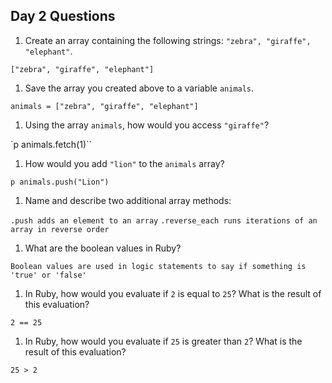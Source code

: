 ## Day 2 Questions

1. Create an array containing the following strings: `"zebra", "giraffe", "elephant"`.

`["zebra", "giraffe", "elephant"]`

1. Save the array you created above to a variable `animals`.

`animals = ["zebra", "giraffe", "elephant"]`

1. Using the array `animals`, how would you access `"giraffe"`?

`p animals.fetch(1)``

1. How would you add `"lion"` to the `animals` array?

`p animals.push("Lion")`

1. Name and describe two additional array methods:

`.push adds an element to an array`
`.reverse_each runs iterations of an array in reverse order`

1. What are the boolean values in Ruby?

`Boolean values are used in logic statements to say if something is 'true' or 'false' `

1. In Ruby, how would you evaluate if `2` is equal to `25`? What is the result of this evaluation?

`2 == 25`

1. In Ruby, how would you evaluate if `25` is greater than `2`? What is the result of this evaluation?

`25 > 2`

